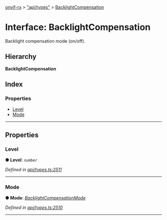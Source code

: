 [onvif-rx](../README.md) > ["api/types"](../modules/_api_types_.md) > [BacklightCompensation](../interfaces/_api_types_.backlightcompensation.md)

# Interface: BacklightCompensation

Backlight compensation mode (on/off).

## Hierarchy

**BacklightCompensation**

## Index

### Properties

* [Level](_api_types_.backlightcompensation.md#level)
* [Mode](_api_types_.backlightcompensation.md#mode)

---

## Properties

<a id="level"></a>

###  Level

**● Level**: *`number`*

*Defined in [api/types.ts:2511](https://github.com/patrickmichalina/onvif-rx/blob/3ab1739/src/api/types.ts#L2511)*

___
<a id="mode"></a>

###  Mode

**● Mode**: *[BacklightCompensationMode](../enums/_api_types_.backlightcompensationmode.md)*

*Defined in [api/types.ts:2510](https://github.com/patrickmichalina/onvif-rx/blob/3ab1739/src/api/types.ts#L2510)*

___

